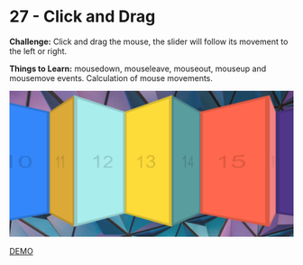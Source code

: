 # 27 - Click and Drag

**Challenge:** Сlick and drag the mouse, the slider will follow its movement to the left or right.

**Things to Learn:** mousedown, mouseleave, mouseout, mouseup and mousemove events. Calculation of mouse movements.

![demo](demo.png)

[DEMO](https://voloshin-sergei.github.io/30DaysOfJavaScript/27_day%20Click%20and%20Drag/)
